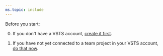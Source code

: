 ```yaml
---
ms.topic: include
---
```


Before you start:

0. If you don't have a VSTS account, [create it first](../../accounts/create-account-msa-or-work-student.md).

0. If you have not yet connected to a team project in your VSTS account, [do that now](../../user-guide/connect-team-projects.md).
